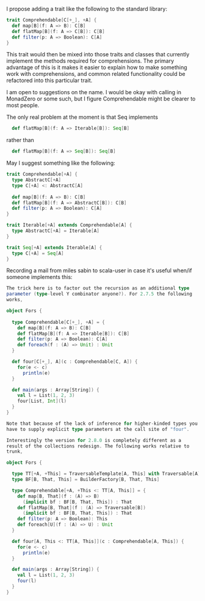 I propose adding a trait like the following to the standard library:
```scala
trait Comprehendable[C[+_], +A] {
  def map[B](f: A => B): C[B]
  def flatMap[B](f: A => C[B]): C[B]
  def filter(p: A => Boolean): C[A]
}
```
This trait would then be mixed into those traits and classes that currently implement the methods required for comprehensions.  The primary advantage of this is it makes it easier to explain how to make something work with comprehensions, and common related functionality could be refactored into this particular trait.

I am open to suggestions on the name.  I would be okay with calling in MonadZero or some such, but I figure Comprehendable might be clearer to most people.

The only real problem at the moment is that Seq implements
```scala
  def flatMap[B](f: A => Iterable[B]): Seq[B]
```
rather than
```scala
  def flatMap[B](f: A => Seq[B]): Seq[B]
```
May I suggest something like the following:

```scala
trait Comprehendable[+A] {
  type AbstractC[+A]
  type C[+A] <: AbstractC[A]
  
  def map[B](f: A => B): C[B]
  def flatMap[B](f: A => AbstractC[B]): C[B]
  def filter(p: A => Boolean): C[A]
}

trait Iterable[+A] extends Comprehendable[A] {
  type AbstractC[+A] = Iterable[A]
}

trait Seq[+A] extends Iterable[A] {
  type C[+A] = Seq[A]
}
```
Recording a mail from miles sabin to scala-user in case it's useful when/if someone implements this:
```scala
The trick here is to factor out the recursion as an additional type
parameter (type-level Y combinator anyone?). For 2.7.5 the following
works,

object Fors {
  
  type Comprehendable[C[+_], +A] = {
    def map[B](f: A => B): C[B]
    def flatMap[B](f: A => Iterable[B]): C[B]
    def filter(p: A => Boolean): C[A]
    def foreach(f : (A) => Unit) : Unit
  }                                                                             

  def four[C[+_], A](c : Comprehendable[C, A]) {
    for(e <- c)
      println(e)
  }                                                                             

  def main(args : Array[String]) {
    val l = List(1, 2, 3)
    four[List, Int](l)
  }                                                                             
}                                                                               

Note that because of the lack of inference for higher-kinded types you
have to supply explicit type parameters at the call site of "four".

Interestingly the version for 2.8.0 is completely different as a
result of the collections redesign. The following works relative to
trunk,

object Fors {

  type TT[+A, +This] = TraversableTemplate[A, This] with Traversable[A]
  type BF[B, That, This] = BuilderFactory[B, That, This]

  type Comprehendable[+A, +This <: TT[A, This]] = {
    def map[B, That](f : (A) => B)
      (implicit bf : BF[B, That, This]) : That
    def flatMap[B, That](f : (A) => Traversable[B])
      (implicit bf : BF[B, That, This]) : That
    def filter(p: A => Boolean): This
    def foreach[U](f : (A) => U) : Unit
  }                                                                             

  def four[A, This <: TT[A, This]](c : Comprehendable[A, This]) {
    for(e <- c)
      println(e)
  }                                                                             

  def main(args : Array[String]) {
    val l = List(1, 2, 3)
    four(l)
  }                                                                             
}
```
